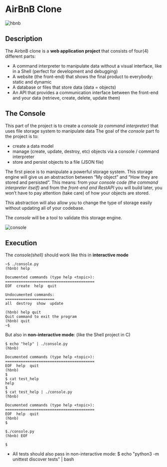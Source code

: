 # AirBnB Clone

![hbnb](https://user-images.githubusercontent.com/59466195/183268975-648aa48a-76f1-486d-8e55-b335e4279a9e.png)

## Description
The AirbnB clone is a **web application project** that consists of four(4) different parts:

- A command interpreter to manipulate data without a visual interface, like in a Shell (perfect for development and debugging)
- A website (the front-end) that shows the final product to everybody: static and dynamic
- A database or files that store data (data = objects)
- An API that provides a communication interface between the front-end and your data (retrieve, create, delete, update them)

## The Console
This part of the project is to create a *console (a command interpreter)* that uses
file storage system to manipulate data
The goal of the *console* part fo the project is to:
- create a data model
- manage (create, update, destroy, etc) objects via a console / command interpreter
- store and persist objects to a file (JSON file)

The first piece is to manipulate a powerful storage system. This storage engine will
give us an abstraction between “My object” and “How they are stored and persisted”.
This means: from your *console code (the command interpreter itself)* and from the
*front-end and RestAPI* you will build later, you won’t have to pay attention (take care)
of how your objects are stored.

This abstraction will also allow you to change the type of storage easily without updating all of your codebase.

The *console* will be a tool to validate this storage engine.

![console](https://user-images.githubusercontent.com/59466195/183268981-14576f75-aa4a-4a4b-b25f-c02f551ec91f.png)

## Execution
The *console(shell)* should work like this in **interactive mode**

```
~$ ./console.py
(hbnb) help

Documented commands (type help <topic>):
========================================
EOF  create  help  quit

Undocumented commands:
======================
all  destroy  show  update

(hbnb) help quit
Quit command to exit the program
(hbnb) quit
~$
```

But also in **non-interactive mode**: (like the Shell project in C)

```
$ echo "help" | ./console.py
(hbnb)

Documented commands (type help <topic>):
========================================
EOF  help  quit
(hbnb) 
$
$ cat test_help
help
$
$ cat test_help | ./console.py
(hbnb)

Documented commands (type help <topic>):
========================================
EOF  help  quit
(hbnb) 
$
```
```
$./console.py
(hbnb) EOF

$
```

- All tests should also pass in non-interactive mode: $ echo "python3 -m unittest discover tests" | bash
